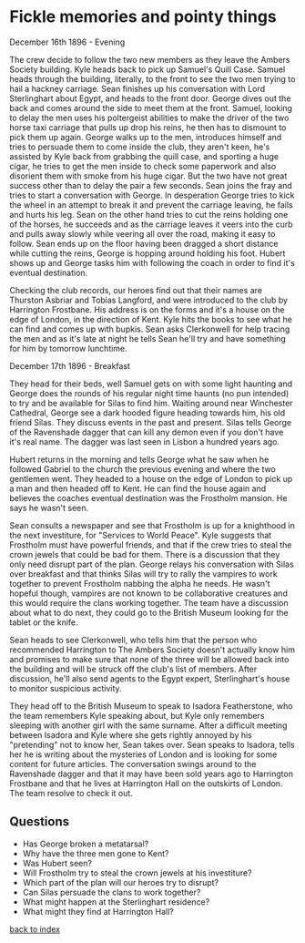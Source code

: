 # Fickle memories and pointy things

December 16th 1896 - Evening

The crew decide to follow the two new members as they leave the Ambers Society building. Kyle heads back to pick up Samuel's Quill Case. Samuel heads through the building, literally, to the front to see the two men trying to hail a hackney carriage. Sean finishes up his conversation with Lord Sterlinghart about Egypt, and heads to the front door. George dives out the back and comes around the side to meet them at the front. Samuel, looking to delay the men uses his poltergeist abilities to make the driver of the two horse taxi carriage that pulls up drop his reins, he then has to dismount to pick them up again. George walks up to the men, introduces himself and tries to persuade them to come inside the club, they aren't keen, he's assisted by Kyle back from grabbing the quill case, and sporting a huge cigar, he tries to get the men inside to check some paperwork and also disorient them with smoke from his huge cigar. But the two have not great success other than to delay the pair a few seconds. Sean joins the fray and tries to start a conversation with George. In desperation George tries to kick the wheel in an attempt to break it and prevent the carriage leaving, he fails and hurts his leg. Sean on the other hand tries to cut the reins holding one of the horses, he succeeds and as the carriage leaves it veers into the curb and pulls away slowly while veering all over the road, making it easy to follow. Sean ends up on the floor having been dragged a short distance while cutting the reins, George is hopping around holding his foot. Hubert shows up and George tasks him with following the coach in order to find it's eventual destination.

Checking the club records, our heroes find out that their names are Thurston Asbriar and Tobias Langford, and were introduced to the club by Harrington Frostbane. His address is on the forms and it's a house on the edge of London, in the direction of Kent. Kyle hits the books to see what he can find and comes up with bupkis. Sean asks Clerkonwell for help tracing the men and as it's late at night he tells Sean he'll try and have something for him by tomorrow lunchtime.

December 17th 1896 - Breakfast

They head for their beds, well Samuel gets on with some light haunting and George does the rounds of his regular night time haunts (no pun intended) to try and be available for Silas to find him. Waiting around near Winchester Cathedral, George see a dark hooded figure heading towards him, his old friend Silas. They discuss events in the past and present. Silas tells George of the Ravenshade dagger that can kill any demon even if you don't have it's real name. The dagger was last seen in Lisbon a hundred years ago.

Hubert returns in the morning and tells George what he saw when he followed Gabriel to the church the previous evening and where the two gentlemen went. They headed to a house on the edge of London to pick up a man and then headed off to Kent. He can find the house again and believes the coaches eventual destination was the Frostholm mansion. He says he wasn't seen.

Sean consults a newspaper and see that Frostholm is up for a knighthood in the next investiture, for "Services to World Peace". Kyle suggests that Frostholm must have powerful friends, and that if the crew tries to steal the crown jewels that could be bad for them. There is a discussion that they only need disrupt part of the plan. George relays his conversation with Silas over breakfast and that thinks Silas will try to rally the vampires to work together to prevent Frostholm nabbing the alpha he needs. He wasn't hopeful though, vampires are not known to be collaborative creatures and this would require the clans working together. The team have a discussion about what to do next, they could go to the British Museum looking for the tablet or the knife.

Sean heads to see Clerkonwell, who tells him that the person who recommended Harrington to The Ambers Society doesn't actually know him and promises to make sure that none of the three will be allowed back into the building and will be struck off the club's list of members. After discussion, he'll also send agents to the Egypt expert, Sterlinghart's house to monitor suspicious activity.

They head off to the British Museum to speak to Isadora Featherstone, who the team remembers Kyle speaking about, but Kyle only remembers sleeping with another girl with the same surname. After a difficult meeting between Isadora and Kyle where she gets rightly annoyed by his "pretending" not to know her, Sean takes over. Sean speaks to Isadora, tells her he is writing about the mysteries of London and is looking for some content for future articles. The conversation swings around to the Ravenshade dagger and that it may have been sold years ago to Harrington Frostbane and that he lives at Harrington Hall on the outskirts of London. The team resolve to check it out.

## Questions
* Has George broken a metatarsal?
* Why have the three men gone to Kent?
* Was Hubert seen?
* Will Frostholm try to steal the crown jewels at his investiture?
* Which part of the plan will our heroes try to disrupt?
* Can Silas persuade the clans to work together?
* What might happen at the Sterlinghart residence?
* What might they find at Harrington Hall?

[back to index](index)
